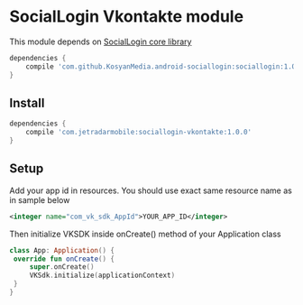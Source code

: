 # SocialLogin Vkontakte module

This module depends on [SocialLogin core library][sociallogin-core]

```Groovy
dependencies {
    compile 'com.github.KosyanMedia.android-sociallogin:sociallogin:1.0.0'
}
```

## Install

```Groovy
dependencies {
    compile 'com.jetradarmobile:sociallogin-vkontakte:1.0.0'
}
```

## Setup

Add your app id in resources. You should use exact same resource name as in sample below

```xml
<integer name="com_vk_sdk_AppId">YOUR_APP_ID</integer>
```

Then initialize VKSDK inside onCreate() method of your Application class

```Kotlin
class App: Application() {
 override fun onCreate() {
     super.onCreate()
     VKSdk.initialize(applicationContext)
 }
}
```

[sociallogin-core]: https://github.com/KosyanMedia/android-sociallogin